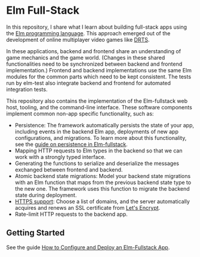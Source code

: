 # Elm Full-Stack

In this repository, I share what I learn about building full-stack apps using the [Elm programming language](https://elm-lang.org). This approach emerged out of the development of online multiplayer video games like [DRTS](https://drtsgame.com).

In these applications, backend and frontend share an understanding of game mechanics and the game world. (Changes in these shared functionalities need to be synchronized between backend and frontend implementation.) Frontend and backend implementations use the same Elm modules for the common parts which need to be kept consistent. The tests run by elm-test also integrate backend and frontend for automated integration tests.

This repository also contains the implementation of the Elm-fullstack web host, tooling, and the command-line interface. These software components implement common non-app specific functionality, such as:

+ Persistence: The framework automatically persists the state of your app, including events in the backend Elm app, deployments of new app configurations, and migrations. To learn more about this functionality, see the [guide on persistence in Elm-fullstack](./guide/persistence-in-elm-fullstack.md).
+ Mapping HTTP requests to Elm types in the backend so that we can work with a strongly typed interface.
+ Generating the functions to serialize and deserialize the messages exchanged between frontend and backend.
+ Atomic backend state migrations: Model your backend state migrations with an Elm function that maps from the previous backend state type to the new one. The framework uses this function to migrate the backend state during deployment.
+ [HTTPS support](./guide/how-to-configure-and-deploy-an-elm-fullstack-app.md#support-https): Choose a list of domains, and the server automatically acquires and renews an SSL certificate from [Let's Encrypt](https://letsencrypt.org/).
+ Rate-limit HTTP requests to the backend app.

## Getting Started

See the guide [How to Configure and Deploy an Elm-Fullstack App](guide/how-to-configure-and-deploy-an-elm-fullstack-app.md).

